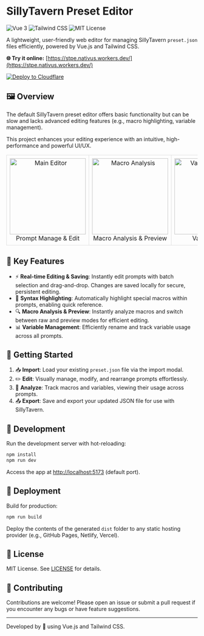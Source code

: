 # SillyTavern Preset Editor

<div>
    <img src="https://img.shields.io/badge/Vue-3.x-brightgreen.svg" alt="Vue 3">
    <img src="https://img.shields.io/badge/TailwindCSS-4.x-blue.svg" alt="Tailwind CSS">
    <img src="https://img.shields.io/badge/License-MIT-yellow.svg" alt="MIT License">
</div>

A lightweight, user-friendly web editor for managing SillyTavern `preset.json` files efficiently, powered by Vue.js and Tailwind CSS.

**🌐 Try it online:** [https://stpe.nativus.workers.dev/](https://stpe.nativus.workers.dev/)

[![Deploy to Cloudflare](https://deploy.workers.cloudflare.com/button)](https://deploy.workers.cloudflare.com/?url=https%3A%2F%2Fgithub.com%2FNativu5%2FSTPresetEditor)

## 🖼 Overview

The default SillyTavern preset editor offers basic functionality but can be slow and lacks advanced editing features (e.g., macro highlighting, variable management).

This project enhances your editing experience with an intuitive, high-performance and powerful UI/UX.


<table>
  <tr>
    <td align="center" style="border: 1px solid #ddd; padding: 8px;">
      <img src="https://github.com/user-attachments/assets/24a8cbf7-932a-4dba-9852-64752fbc406c" alt="Main Editor" height="200" />
      <br>Prompt Manage & Edit
    </td>
    <td align="center" style="border: 1px solid #ddd; padding: 8px;">
      <img src="https://github.com/user-attachments/assets/86f3ca7b-0a86-4dc7-9ee3-0045fc4544d8" alt="Macro Analysis" height="200" />
      <br>Macro Analysis & Preview
    </td>
    <td align="center" style="border: 1px solid #ddd; padding: 8px;">
      <img src="https://github.com/user-attachments/assets/4a2c883c-710e-40aa-9cce-f3be7770e5ad" alt="Variable Manager" height="200" />
      <br>Variable Tools
    </td>
  </tr>
</table>

## 🎯 Key Features

- ⚡ **Real-time Editing & Saving**: Instantly edit prompts with batch selection and drag-and-drop. Changes are saved locally for secure, persistent editing.
- 🧩 **Syntax Highlighting**: Automatically highlight special macros within prompts, enabling quick reference.
- 🔍 **Macro Analysis & Preview**: Instantly analyze macros and switch between raw and preview modes for efficient editing.
- 📊 **Variable Management**: Efficiently rename and track variable usage across all prompts.

## 🚀 Getting Started

1. 📥 **Import**: Load your existing `preset.json` file via the import modal.
2. ✏️ **Edit**: Visually manage, modify, and rearrange prompts effortlessly.
3. 🧩 **Analyze**: Track macros and variables, viewing their usage across prompts.
4. 📤 **Export**: Save and export your updated JSON file for use with SillyTavern.

## 🚧 Development

Run the development server with hot-reloading:

```bash
npm install
npm run dev
```

Access the app at [http://localhost:5173](http://localhost:5173) (default port).

## 🚢 Deployment

Build for production:

```bash
npm run build
```

Deploy the contents of the generated `dist` folder to any static hosting provider (e.g., GitHub Pages, Netlify, Vercel).

## 📄 License

MIT License. See [LICENSE](LICENSE) for details.

## 🤝 Contributing

Contributions are welcome! Please open an issue or submit a pull request if you encounter any bugs or have feature suggestions.

---

Developed by 🤖 using Vue.js and Tailwind CSS.
